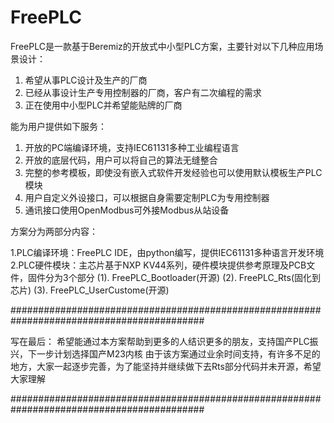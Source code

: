 # FreePLC
FreePLC是一款基于Beremiz的开放式中小型PLC方案，主要针对以下几种应用场景设计：
1. 希望从事PLC设计及生产的厂商
2. 已经从事设计生产专用控制器的厂商，客户有二次编程的需求
3. 正在使用中小型PLC并希望能贴牌的厂商

能为用户提供如下服务：
1. 开放的PC端编译环境，支持IEC61131多种工业编程语言
2. 开放的底层代码，用户可以将自己的算法无缝整合
3. 完整的参考模板，即使没有嵌入式软件开发经验也可以使用默认模板生产PLC模块
4. 用户自定义外设接口，可以根据自身需要定制PLC为专用控制器
5. 通讯接口使用OpenModbus可外接Modbus从站设备

方案分为两部分内容：

1.PLC编译环境：FreePLC IDE，由python编写，提供IEC61131多种语言开发环境
2.PLC硬件模块：主芯片基于NXP KV44系列，硬件模块提供参考原理及PCB文件，固件分为3个部分
(1). FreePLC_Bootloader(开源)
(2). FreePLC_Rts(固化到芯片)
(3). FreePLC_UserCustome(开源)


###########################################################################################

写在最后：
    希望能通过本方案帮助到更多的人结识更多的朋友，支持国产PLC振兴，下一步计划选择国产M23内核
    由于该方案通过业余时间支持，有许多不足的地方，大家一起逐步完善，为了能坚持并继续做下去Rts部分代码并未开源，希望大家理解

###########################################################################################
